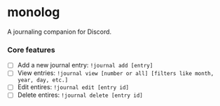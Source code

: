 # monolog
A journaling companion for Discord.

### Core features
- [ ] Add a new journal entry: ```!journal add [entry]```
- [ ] View entries: ```!journal view [number or all] [filters like month, year, day, etc.]```
- [ ] Edit entires: ```!journal edit [entry id]```
- [ ] Delete entires: ```!journal delete [entry id]```

